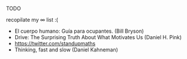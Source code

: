 TODO

recopilate my ∞ list :(

* El cuerpo humano: Guía para ocupantes. (Bill Bryson)
* Drive: The Surprising Truth About What Motivates Us (Daniel H. Pink)
* https://twitter.com/standupmaths
* Thinking, fast and slow (Daniel Kahneman)
